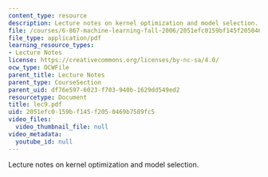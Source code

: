 ```yaml
---
content_type: resource
description: Lecture notes on kernel optimization and model selection.
file: /courses/6-867-machine-learning-fall-2006/2051efc0159bf145f2050469b7589fc5_lec9.pdf
file_type: application/pdf
learning_resource_types:
- Lecture Notes
license: https://creativecommons.org/licenses/by-nc-sa/4.0/
ocw_type: OCWFile
parent_title: Lecture Notes
parent_type: CourseSection
parent_uid: df76e597-6023-f703-940b-1629dd549ed2
resourcetype: Document
title: lec9.pdf
uid: 2051efc0-159b-f145-f205-0469b7589fc5
video_files:
  video_thumbnail_file: null
video_metadata:
  youtube_id: null
---
```

Lecture notes on kernel optimization and model selection.